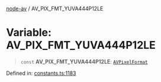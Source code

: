 [node-av](../globals.md) / AV\_PIX\_FMT\_YUVA444P12LE

# Variable: AV\_PIX\_FMT\_YUVA444P12LE

> `const` **AV\_PIX\_FMT\_YUVA444P12LE**: [`AVPixelFormat`](../type-aliases/AVPixelFormat.md)

Defined in: [constants.ts:1183](https://github.com/seydx/av/blob/f8631fc881b394300b1479f511d55cf1c370a87f/src/constants/constants.ts#L1183)
